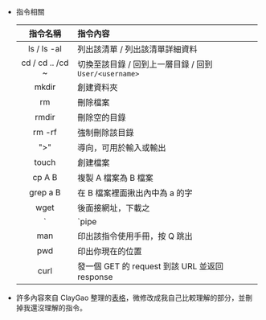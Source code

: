 - 指令相關

    |指令名稱|指令內容|
    |:------:|:------|
    |ls / ls -al|列出該清單 / 列出該清單詳細資料|
    |cd / cd .. /cd ~| 切換至該目錄 / 回到上一層目錄 / 回到 `User/<username>` |
    |mkdir <dir>| 創建資料夾|
    |rm <filename>|刪除檔案|
    |rmdir <dir> | 刪除空的目錄|
    |rm -rf <dir> |強制刪除該目錄 |
    | ">" | 導向，可用於輸入或輸出|
    |touch <filename> | 創建檔案|
    |cp A B| 複製 A 檔案為 B 檔案|
    |grep a B | 在 B 檔案裡面揪出內中為 a 的字|
    | wget <URL>| 後面接網址，下載之|
    | `|`pipe  | 前面的輸出變成後面的輸入|
    | man | 印出該指令使用手冊，按 Q 跳出|
    |pwd| 印出你現在的位置|
    |curl <URL>|發一個 GET 的 request 到該 URL 並返回 response|
  
- 許多內容來自 ClayGao 整理的[表格](https://github.com/Lidemy/mentor-program-3rd-ClayGao/blob/master/homeworks/week5/hw1.md)，微修改成我自己比較理解的部分，並刪掉我還沒理解的指令。
